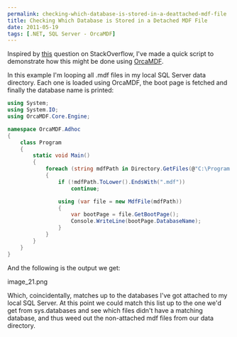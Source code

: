 ```yaml
---
permalink: checking-which-database-is-stored-in-a-deattached-mdf-file
title: Checking Which Database is Stored in a Detached MDF File
date: 2011-05-19
tags: [.NET, SQL Server - OrcaMDF]
---
```

Inspired by [this](http://stackoverflow.com/questions/6061510/any-way-to-quickly-tell-which-database-if-any-is-attached-to-a-mdf-file) question on StackOverflow, I've made a quick script to demonstrate how this might be done using [OrcaMDF](https://github.com/improvedk/OrcaMDF).

<!-- more -->

In this example I'm looping all .mdf files in my local SQL Server data directory. Each one is loaded using OrcaMDF, the boot page is fetched and finally the database name is printed:

```csharp
using System;
using System.IO;
using OrcaMDF.Core.Engine;

namespace OrcaMDF.Adhoc
{
    class Program
    {
        static void Main()
        {
			foreach (string mdfPath in Directory.GetFiles(@"C:\Program Files\Microsoft SQL Server\MSSQL10_50.MSSQLSERVER\MSSQL\DATA"))
			{
				if (!mdfPath.ToLower().EndsWith(".mdf"))
					continue;

				using (var file = new MdfFile(mdfPath))
				{
					var bootPage = file.GetBootPage();
					Console.WriteLine(bootPage.DatabaseName);
				}
			}
        }
    }
}
```

And the following is the output we get:

image_21.png

Which, coincidentally, matches up to the databases I've got attached to my local SQL Server. At this point we could match this list up to the one we'd get from sys.databases and see which files didn't have a matching database, and thus weed out the non-attached mdf files from our data directory.

